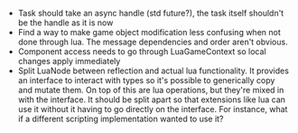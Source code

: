 - Task should take an async handle (std future?), the task itself shouldn't be the handle as it is now
- Find a way to make game object modification less confusing when not done through lua. The message dependencies and order aren't obvious.
- Component access needs to go through LuaGameContext so local changes apply immediately
- Split LuaNode between reflection and actual lua functionality. It provides an interface to interact with types so it's possible to generically copy and mutate them. On top of this are lua operations, but they're mixed in with the interface. It should be split apart so that extensions like lua can use it without it having to go directly on the interface. For instance, what if a different scripting implementation wanted to use it?
